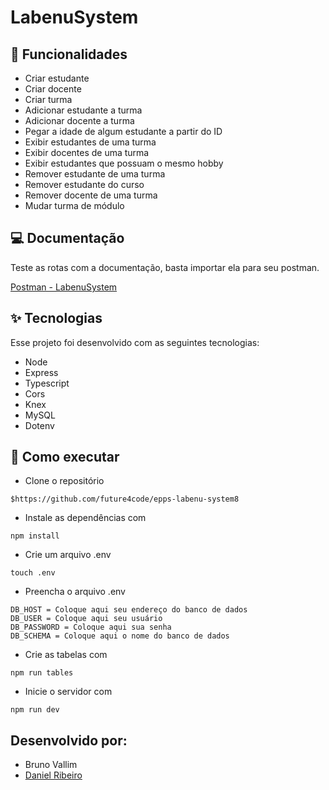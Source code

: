 # LabenuSystem

## :memo: Funcionalidades
* Criar estudante
* Criar docente
* Criar turma
* Adicionar estudante a turma
* Adicionar docente a turma
* Pegar a idade de algum estudante a partir do ID
* Exibir estudantes de uma turma
* Exibir docentes de uma turma
* Exibir estudantes que possuam o mesmo hobby
* Remover estudante de uma turma
* Remover estudante do curso
* Remover docente de uma turma
* Mudar turma de módulo

## 💻 Documentação
Teste as rotas com a documentação, basta importar ela para seu postman.

[Postman - LabenuSystem](https://documenter.getpostman.com/view/14146800/TzCQb737)

## ✨ Tecnologias
Esse projeto foi desenvolvido com as seguintes tecnologias:

* Node
* Express
* Typescript
* Cors
* Knex
* MySQL
* Dotenv

## 🚀 Como executar
* Clone o repositório
```
$https://github.com/future4code/epps-labenu-system8
 ```
* Instale as dependências com
```
npm install
 ```
* Crie um arquivo .env
```
touch .env
 ```
* Preencha o arquivo .env
```
DB_HOST = Coloque aqui seu endereço do banco de dados
DB_USER = Coloque aqui seu usuário
DB_PASSWORD = Coloque aqui sua senha
DB_SCHEMA = Coloque aqui o nome do banco de dados 
 ```
* Crie as tabelas com
 ```
npm run tables
 ```
* Inicie o servidor com
 ```
npm run dev
 ```
 
 ## Desenvolvido por:
 - Bruno Vallim
 - [Daniel Ribeiro](https://www.linkedin.com/in/daniel-ribeiro-59b739140/)
